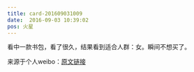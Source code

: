 ```yaml
---
title: card-201609031009
date:  2016-09-03 10:39:02
pos: 火星
---
```

看中一款书包，看了很久，结果看到适合人群：女。瞬间不想买了。 

来源于个人weibo：[原文链接](https://m.weibo.cn/status/E6x5vyKT7?mblogid=E6x5vyKT7)